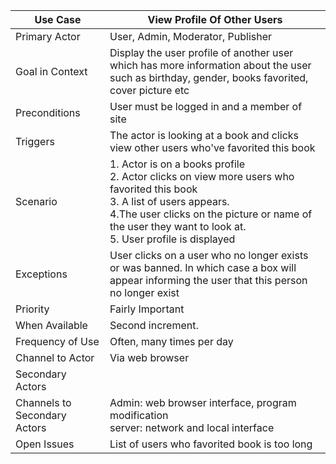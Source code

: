 | Use Case                      | View Profile Of Other Users         |
|-------------------------------|---------------------------------|
| Primary Actor                 | User, Admin, Moderator, Publisher|
| Goal in Context               | Display the user profile  of another user which has more information about the user such as birthday, gender, books favorited, cover picture etc  |
| Preconditions                 | User must be logged in and a member of site|
| Triggers                      | The actor is looking at a book and clicks view other users who've favorited this book  |
| Scenario                      | 1. Actor is on a books profile <br/> 2. Actor clicks on view more users who favorited this book <br/> 3. A list of users appears.</br>4.The user clicks on the picture or name of the user they want to look at. <br/> 5. User profile is displayed|
| Exceptions                    | User clicks on a user who no longer exists or was banned. In which case a box will appear informing the user that this person no longer exist|
| Priority                      | Fairly Important |
| When Available                | Second increment. |
| Frequency of Use              | Often, many times per day|
| Channel to Actor              | Via web browser |
| Secondary Actors              | |
| Channels to Secondary  Actors | Admin: web browser interface, program modification<br />server: network and local interface|
| Open Issues                   | List of users who favorited book is too long |